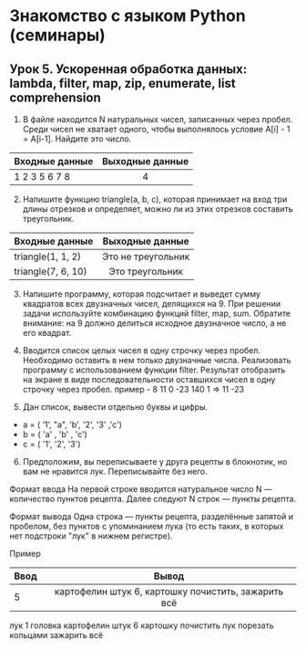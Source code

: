 # Знакомство с языком Python (семинары)

## Урок 5. Ускоренная обработка данных: lambda, filter, map, zip, enumerate, list comprehension

1.	В файле находится N натуральных чисел, записанных через пробел. Среди чисел не хватает одного, чтобы выполнялось условие A[i] - 1 = A[i-1]. Найдите это число.

Входные данные|Выходные данные
--------------|:-----------------:
1 2 3 5 6 7 8| 	4

2.	Напишите функцию triangle(a, b, c), которая принимает на вход три длины отрезков и определяет, можно ли из этих отрезков составить треугольник.

Входные данные|Выходные данные
--------------|:-----------------:
triangle(1, 1, 2)|Это не треугольник
triangle(7, 6, 10)|Это треугольник

3.	Напишите программу, которая подсчитает и выведет сумму квадратов всех двузначных чисел, делящихся на 9.
При решении задачи используйте комбинацию функций filter, map, sum.
Обратите внимание: на 9 должно делиться исходное двузначное число, а не его квадрат.

4.	Вводится список целых чисел в одну строчку через пробел. Необходимо оставить в нем только двузначные числа. Реализовать программу с использованием функции filter. Результат отобразить на экране в виде последовательности оставшихся чисел в одну строчку через пробел.
 пример  - 8 11 0 -23 140 1 => 11 -23

5.	Дан список, вывести отдельно буквы и цифры.

* a = ( ‘1’, "a", 'b', '2', '3' ,'c') 
* b = ( 'a' , 'b' , 'c')
* c = ( '1', '2', '3')

6. Предположим, вы переписываете у друга рецепты в блокнотик, но вам не нравится лук. Переписывайте без него.

Формат ввода
На первой строке вводится натуральное число N — количество пунктов рецепта.
Далее следуют N строк — пункты рецепта.

Формат вывода
Одна строка — пункты рецепта, разделённые запятой и пробелом, без пунктов с упоминанием лука (то есть таких, в которых нет подстроки "лук" в нижнем регистре).

Пример

Ввод|Вывод 
:----|:----------:
5| картофелин штук 6, картошку почистить, зажарить всё
лук 1 головка
картофелин штук 6
картошку почистить
лук порезать кольцами
зажарить всё